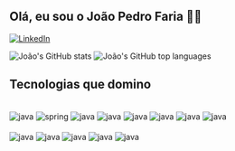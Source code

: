 ## Olá, eu sou o João Pedro Faria 👨‍💻

[![LinkedIn](https://img.shields.io/badge/LinkedIn-0077B5?style=for-the-badge&logo=linkedin&logoColor=white)](https://www.linkedin.com/in/joao-pedro-faria-dev?utm_source=share&utm_campaign=share_via&utm_content=profile&utm_medium=ios_app)

![João's GitHub stats](https://github-readme-stats.vercel.app/api?username=jl2218&show_icons=true&theme=radical)
![João's GitHub top languages](https://github-readme-stats.vercel.app/api/top-langs?username=jl2218&layout=compact&theme=radical)

## Tecnologias que domino

<div style="display: inline_block"><br/>
  <img align="center" alt="java" src="https://img.shields.io/badge/Java-ED8B00?style=for-the-badge&logo=openjdk&logoColor=white"/>
  <img align="center" alt="spring" src="https://img.shields.io/badge/Spring-6DB33F?style=for-the-badge&logo=spring&logoColor=white"/>
  <img align="center" alt="java" src="https://img.shields.io/badge/json%20web%20tokens-323330?style=for-the-badge&logo=json-web-tokens&logoColor=pink"/>
  <img align="center" alt="java" src="https://img.shields.io/badge/MongoDB-4EA94B?style=for-the-badge&logo=mongodb&logoColor=white"/>
  <img align="center" alt="java" src="https://img.shields.io/badge/PostgreSQL-316192?style=for-the-badge&logo=postgresql&logoColor=white"/>
  <img align="center" alt="java" src="https://img.shields.io/badge/rabbitmq-%23FF6600.svg?&style=for-the-badge&logo=rabbitmq&logoColor=white"/>
  <img align="center" alt="java" src="https://img.shields.io/badge/docker-%230db7ed.svg?style=for-the-badge&logo=docker&logoColor=white"/>
  <img align="center" alt="java" src="https://img.shields.io/badge/.NET-5C2D91?style=for-the-badge&logo=.net&logoColor=white"/>
  <br></br>
  <img align="center" alt="java" src="https://img.shields.io/badge/Microsoft_SQL_Server-CC2927?style=for-the-badge&logo=microsoft-sql-server&logoColor=white"/>
  <img align="center" alt="java" src="https://img.shields.io/badge/TypeScript-007ACC?style=for-the-badge&logo=typescript&logoColor=white"/>
  <img align="center" alt="java" src="https://img.shields.io/badge/HTML5-E34F26?style=for-the-badge&logo=html5&logoColor=white"/>
  <img align="center" alt="java" src="https://img.shields.io/badge/CSS3-1572B6?style=for-the-badge&logo=css3&logoColor=white"/>
  <img align="center" alt="java" src="https://img.shields.io/badge/Angular-DD0031?style=for-the-badge&logo=angular&logoColor=white"/>
</div><br/>
